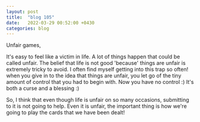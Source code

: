 ```yaml
---
layout: post
title:  "blog 105"
date:   2022-03-29 00:52:00 +0430
categories: blog
---
```


Unfair games,

It's easy to feel like a victim in life. A lot of things happen that could be called unfair. The belief that life is not good 'because' things are unfair is extremely tricky to avoid. I often find myself getting into this trap so often! when you give in to the idea that things are unfair, you let go of the tiny amount of control that you had to begin with. Now you have no control :) It's both a curse and a blessing :)

So, I think that even though life is unfair on so many occasions, submitting to it is not going to help. Even it is unfair, the important thing is how we're going to play the cards that we have been dealt!
